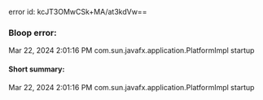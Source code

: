 error id: kcJT3OMwCSk+MA/at3kdVw==
### Bloop error:

Mar 22, 2024 2:01:16 PM com.sun.javafx.application.PlatformImpl startup
#### Short summary: 

Mar 22, 2024 2:01:16 PM com.sun.javafx.application.PlatformImpl startup
